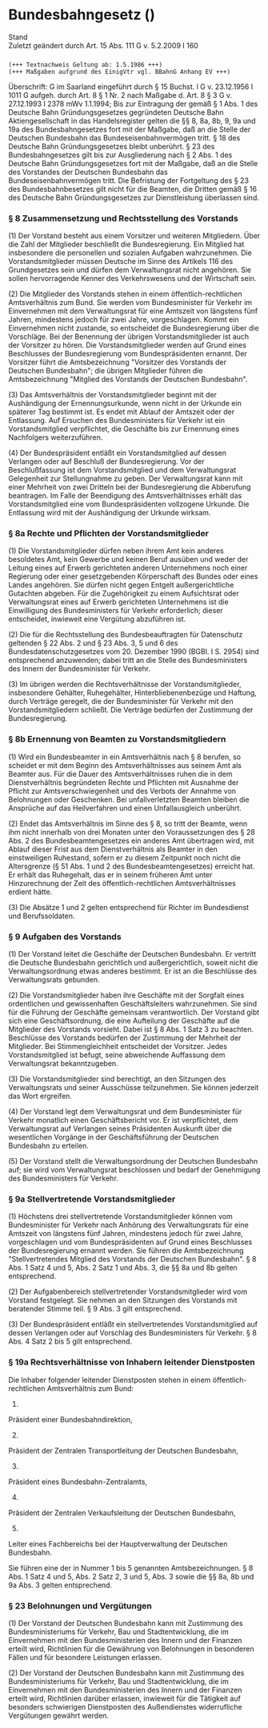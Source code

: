Bundesbahngesetz ()
===================

Stand  
Zuletzt geändert durch Art. 15 Abs. 111 G v. 5.2.2009 I 160

### 

```
(+++ Textnachweis Geltung ab: 1.5.1986 +++)
(+++ Maßgaben aufgrund des EinigVtr vgl. BBahnG Anhang EV +++)
```

Überschrift: G im Saarland eingeführt durch § 15 Buchst. l G v. 23.12.1956 I 1011
G aufgeh. durch Art. 8 § 1 Nr. 2 nach Maßgabe d. Art. 8 § 3 G v. 27.12.1993 I 2378 mWv 1.1.1994;
Bis zur Eintragung der gemäß § 1 Abs. 1 des Deutsche Bahn Gründungsgesetzes gegründeten Deutsche Bahn Aktiengesellschaft in das Handelsregister gelten die §§ 8, 8a, 8b, 9, 9a und 19a des Bundesbahngesetzes fort mit der Maßgabe, daß an die Stelle der Deutschen Bundesbahn das Bundeseisenbahnvermögen tritt. § 18 des Deutsche Bahn Gründungsgesetzes bleibt unberührt. § 23 des Bundesbahngesetzes gilt bis zur Ausgliederung nach § 2 Abs. 1 des Deutsche Bahn Gründungsgesetzes fort mit der Maßgabe, daß an die Stelle des Vorstandes der Deutschen Bundesbahn das Bundeseisenbahnvermögen tritt. Die Befristung der Fortgeltung des § 23 des Bundesbahnbesetzes gilt nicht für die Beamten, die Dritten gemäß § 16 des Deutsche Bahn Gründungsgesetzes zur Dienstleistung überlassen sind.

### § 8 Zusammensetzung und Rechtsstellung des Vorstands

(1) Der Vorstand besteht aus einem Vorsitzer und weiteren Mitgliedern. Über die Zahl der Mitglieder beschließt die Bundesregierung. Ein Mitglied hat insbesondere die personellen und sozialen Aufgaben wahrzunehmen. Die Vorstandsmitglieder müssen Deutsche im Sinne des Artikels 116 des Grundgesetzes sein und dürfen dem Verwaltungsrat nicht angehören. Sie sollen hervorragende Kenner des Verkehrswesens und der Wirtschaft sein.

(2) Die Mitglieder des Vorstands stehen in einem öffentlich-rechtlichen Amtsverhältnis zum Bund. Sie werden vom Bundesminister für Verkehr im Einvernehmen mit dem Verwaltungsrat für eine Amtszeit von längstens fünf Jahren, mindestens jedoch für zwei Jahre, vorgeschlagen. Kommt ein Einvernehmen nicht zustande, so entscheidet die Bundesregierung über die Vorschläge. Bei der Benennung der übrigen Vorstandsmitglieder ist auch der Vorsitzer zu hören. Die Vorstandsmitglieder werden auf Grund eines Beschlusses der Bundesregierung vom Bundespräsidenten ernannt. Der Vorsitzer führt die Amtsbezeichnung "Vorsitzer des Vorstands der Deutschen Bundesbahn"; die übrigen Mitglieder führen die Amtsbezeichnung "Mitglied des Vorstands der Deutschen Bundesbahn".

(3) Das Amtsverhältnis der Vorstandsmitglieder beginnt mit der Aushändigung der Ernennungsurkunde, wenn nicht in der Urkunde ein späterer Tag bestimmt ist. Es endet mit Ablauf der Amtszeit oder der Entlassung. Auf Ersuchen des Bundesministers für Verkehr ist ein Vorstandsmitglied verpflichtet, die Geschäfte bis zur Ernennung eines Nachfolgers weiterzuführen.

(4) Der Bundespräsident entläßt ein Vorstandsmitglied auf dessen Verlangen oder auf Beschluß der Bundesregierung. Vor der Beschlußfassung ist dem Vorstandsmitglied und dem Verwaltungsrat Gelegenheit zur Stellungnahme zu geben. Der Verwaltungsrat kann mit einer Mehrheit von zwei Dritteln bei der Bundesregierung die Abberufung beantragen. Im Falle der Beendigung des Amtsverhältnisses erhält das Vorstandsmitglied eine vom Bundespräsidenten vollzogene Urkunde. Die Entlassung wird mit der Aushändigung der Urkunde wirksam.

### § 8a Rechte und Pflichten der Vorstandsmitglieder

(1) Die Vorstandsmitglieder dürfen neben ihrem Amt kein anderes besoldetes Amt, kein Gewerbe und keinen Beruf ausüben und weder der Leitung eines auf Erwerb gerichteten anderen Unternehmens noch einer Regierung oder einer gesetzgebenden Körperschaft des Bundes oder eines Landes angehören. Sie dürfen nicht gegen Entgelt außergerichtliche Gutachten abgeben. Für die Zugehörigkeit zu einem Aufsichtsrat oder Verwaltungsrat eines auf Erwerb gerichteten Unternehmens ist die Einwilligung des Bundesministers für Verkehr erforderlich; dieser entscheidet, inwieweit eine Vergütung abzuführen ist.

(2) Die für die Rechtsstellung des Bundesbeauftragten für Datenschutz geltenden § 22 Abs. 2 und § 23 Abs. 3, 5 und 6 des Bundesdatenschutzgesetzes vom 20. Dezember 1990 (BGBl. I S. 2954) sind entsprechend anzuwenden; dabei tritt an die Stelle des Bundesministers des Innern der Bundesminister für Verkehr.

(3) Im übrigen werden die Rechtsverhältnisse der Vorstandsmitglieder, insbesondere Gehälter, Ruhegehälter, Hinterbliebenenbezüge und Haftung, durch Verträge geregelt, die der Bundesminister für Verkehr mit den Vorstandsmitgliedern schließt. Die Verträge bedürfen der Zustimmung der Bundesregierung.

### § 8b Ernennung von Beamten zu Vorstandsmitgliedern

(1) Wird ein Bundesbeamter in ein Amtsverhältnis nach § 8 berufen, so scheidet er mit dem Beginn des Amtsverhältnisses aus seinem Amt als Beamter aus. Für die Dauer des Amtsverhältnisses ruhen die in dem Dienstverhältnis begründeten Rechte und Pflichten mit Ausnahme der Pflicht zur Amtsverschwiegenheit und des Verbots der Annahme von Belohnungen oder Geschenken. Bei unfallverletzten Beamten bleiben die Ansprüche auf das Heilverfahren und einen Unfallausgleich unberührt.

(2) Endet das Amtsverhältnis im Sinne des § 8, so tritt der Beamte, wenn ihm nicht innerhalb von drei Monaten unter den Voraussetzungen des § 28 Abs. 2 des Bundesbeamtengesetzes ein anderes Amt übertragen wird, mit Ablauf dieser Frist aus dem Dienstverhältnis als Beamter in den einstweiligen Ruhestand, sofern er zu diesem Zeitpunkt noch nicht die Altersgrenze (§ 51 Abs. 1 und 2 des Bundesbeamtengesetzes) erreicht hat. Er erhält das Ruhegehalt, das er in seinem früheren Amt unter Hinzurechnung der Zeit des öffentlich-rechtlichen Amtsverhältnisses erdient hätte.

(3) Die Absätze 1 und 2 gelten entsprechend für Richter im Bundesdienst und Berufssoldaten.

### § 9 Aufgaben des Vorstands

(1) Der Vorstand leitet die Geschäfte der Deutschen Bundesbahn. Er vertritt die Deutsche Bundesbahn gerichtlich und außergerichtlich, soweit nicht die Verwaltungsordnung etwas anderes bestimmt. Er ist an die Beschlüsse des Verwaltungsrats gebunden.

(2) Die Vorstandsmitglieder haben ihre Geschäfte mit der Sorgfalt eines ordentlichen und gewissenhaften Geschäftsleiters wahrzunehmen. Sie sind für die Führung der Geschäfte gemeinsam verantwortlich. Der Vorstand gibt sich eine Geschäftsordnung, die eine Aufteilung der Geschäfte auf die Mitglieder des Vorstands vorsieht. Dabei ist § 8 Abs. 1 Satz 3 zu beachten. Beschlüsse des Vorstands bedürfen der Zustimmung der Mehrheit der Mitglieder. Bei Stimmengleichheit entscheidet der Vorsitzer. Jedes Vorstandsmitglied ist befugt, seine abweichende Auffassung dem Verwaltungsrat bekanntzugeben.

(3) Die Vorstandsmitglieder sind berechtigt, an den Sitzungen des Verwaltungsrats und seiner Ausschüsse teilzunehmen. Sie können jederzeit das Wort ergreifen.

(4) Der Vorstand legt dem Verwaltungsrat und dem Bundesminister für Verkehr monatlich einen Geschäftsbericht vor. Er ist verpflichtet, dem Verwaltungsrat auf Verlangen seines Präsidenten Auskunft über die wesentlichen Vorgänge in der Geschäftsführung der Deutschen Bundesbahn zu erteilen.

(5) Der Vorstand stellt die Verwaltungsordnung der Deutschen Bundesbahn auf; sie wird vom Verwaltungsrat beschlossen und bedarf der Genehmigung des Bundesministers für Verkehr.

### § 9a Stellvertretende Vorstandsmitglieder

(1) Höchstens drei stellvertretende Vorstandsmitglieder können vom Bundesminister für Verkehr nach Anhörung des Verwaltungsrats für eine Amtszeit von längstens fünf Jahren, mindestens jedoch für zwei Jahre, vorgeschlagen und vom Bundespräsidenten auf Grund eines Beschlusses der Bundesregierung ernannt werden. Sie führen die Amtsbezeichnung "Stellvertretendes Mitglied des Vorstands der Deutschen Bundesbahn". § 8 Abs. 1 Satz 4 und 5, Abs. 2 Satz 1 und Abs. 3, die §§ 8a und 8b gelten entsprechend.

(2) Der Aufgabenbereich stellvertretender Vorstandsmitglieder wird vom Vorstand festgelegt. Sie nehmen an den Sitzungen des Vorstands mit beratender Stimme teil. § 9 Abs. 3 gilt entsprechend.

(3) Der Bundespräsident entläßt ein stellvertretendes Vorstandsmitglied auf dessen Verlangen oder auf Vorschlag des Bundesministers für Verkehr. § 8 Abs. 4 Satz 2 bis 5 gilt entsprechend.

### § 19a Rechtsverhältnisse von Inhabern leitender Dienstposten

Die Inhaber folgender leitender Dienstposten stehen in einem öffentlich-rechtlichen Amtsverhältnis zum Bund:

1.  
Präsident einer Bundesbahndirektion,

2.  
Präsident der Zentralen Transportleitung der Deutschen Bundesbahn,

3.  
Präsident eines Bundesbahn-Zentralamts,

4.  
Präsident der Zentralen Verkaufsleitung der Deutschen Bundesbahn,

5.  
Leiter eines Fachbereichs bei der Hauptverwaltung der Deutschen Bundesbahn.

Sie führen eine der in Nummer 1 bis 5 genannten Amtsbezeichnungen. § 8 Abs. 1 Satz 4 und 5, Abs. 2 Satz 2, 3 und 5, Abs. 3 sowie die §§ 8a, 8b und 9a Abs. 3 gelten entsprechend.

### § 23 Belohnungen und Vergütungen

(1) Der Vorstand der Deutschen Bundesbahn kann mit Zustimmung des Bundesministeriums für Verkehr, Bau und Stadtentwicklung, die im Einvernehmen mit den Bundesministerien des Innern und der Finanzen erteilt wird, Richtlinien für die Gewährung von Belohnungen in besonderen Fällen und für besondere Leistungen erlassen.

(2) Der Vorstand der Deutschen Bundesbahn kann mit Zustimmung des Bundesministeriums für Verkehr, Bau und Stadtentwicklung, die im Einvernehmen mit den Bundesministerien des Innern und der Finanzen erteilt wird, Richtlinien darüber erlassen, inwieweit für die Tätigkeit auf besonders schwierigen Dienstposten des Außendienstes widerrufliche Vergütungen gewährt werden.
